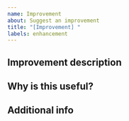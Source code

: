 ```yaml
---
name: Improvement 
about: Suggest an improvement
title: "[Improvement] "
labels: enhancement
---
```


## Improvement description

## Why is this useful?

## Additional info
